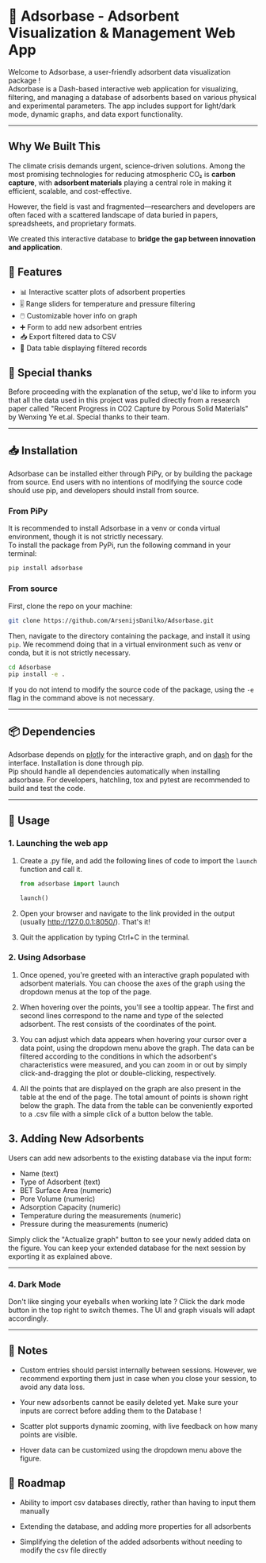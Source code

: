 # 🧪 Adsorbase - Adsorbent Visualization & Management Web App

Welcome to Adsorbase, a user-friendly adsorbent data visualization package !  
Adsorbase is a Dash-based interactive web application for visualizing, filtering, and managing a database of adsorbents based on various physical and experimental parameters. The app includes support for light/dark mode, dynamic graphs, and data export functionality.

---

## Why We Built This

The climate crisis demands urgent, science-driven solutions. Among the most promising technologies for reducing atmospheric CO₂ is **carbon capture**, with **adsorbent materials** playing a central role in making it efficient, scalable, and cost-effective.

However, the field is vast and fragmented—researchers and developers are often faced with a scattered landscape of data buried in papers, spreadsheets, and proprietary formats.

We created this interactive database to **bridge the gap between innovation and application**.

## 🚀 Features

- 📊 Interactive scatter plots of adsorbent properties
- 🎚️ Range sliders for temperature and pressure filtering
- 🖱️ Customizable hover info on graph
- ➕ Form to add new adsorbent entries
- 📥 Export filtered data to CSV
- 📄 Data table displaying filtered records

## 🙏 Special thanks

Before proceeding with the explanation of the setup, we'd like to inform you that all the data used in this project was pulled directly from a research paper called "Recent Progress in CO2 Capture by Porous Solid Materials" by Wenxing Ye et.al. Special thanks to their team.

---

## 📥 Installation

Adsorbase can be installed either through PiPy, or by building the package from source. End users with no intentions of modifying the source code should use pip, and developers should install from source.

### From PiPy

It is recommended to install Adsorbase in a venv or conda virtual environment, though it is not strictly necessary.  
To install the package from PyPi, run the following command in your terminal:

```bash
pip install adsorbase
```

### From source

First, clone the repo on your machine:  

```bash
git clone https://github.com/ArsenijsDanilko/Adsorbase.git
```

Then, navigate to the directory containing the package, and install it using `pip`. We recommend doing that in a virtual environment such as venv or conda, but it is not strictly necessary.
  
```bash
cd Adsorbase
pip install -e .
```
  
If you do not intend to modify the source code of the package, using the `-e` flag in the command above is not necessary.

---

## 📦 Dependencies

Adsorbase depends on [plotly](https://dash.plotly.com/) for the interactive graph, and on [dash](https://plotly.com/dash/) for the interface. Installation is done through pip.  
Pip should handle all dependencies automatically when installing adsorbase. For developers, hatchling, tox and pytest are recommended to build and test the code.

---

## 🔧 Usage

### 1. Launching the web app

1. Create a .py file, and add the following lines of code to import the `launch` function and call it.

    ```python
    from adsorbase import launch

    launch()
    ```

1. Open your browser and navigate to the link provided in the output (usually <http://127.0.0.1:8050/>). That's it!

1. Quit the application by typing Ctrl+C in the terminal.

### 2. Using Adsorbase

1. Once opened, you're greeted with an interactive graph populated with adsorbent materials. You can choose the axes of the graph using the dropdown menus at the top of the page.

1. When hovering over the points, you'll see a tooltip appear. The first and second lines correspond to the name and type of the selected adsorbent. The rest consists of the coordinates of the point.

1. You can adjust which data appears when hovering your cursor over a data point, using the dropdown menu above the graph. The data can be filtered according to the conditions in which the adsorbent's characteristics were measured, and you can zoom in or out by simply click-and-dragging the plot or double-clicking, respectively.

1. All the points that are displayed on the graph are also present in the table at the end of the page. The total amount of points is shown right below the graph. The data from the table can be conveniently exported to a .csv file with a simple click of a button below the table.

## 3. Adding New Adsorbents

Users can add new adsorbents to the existing database via the input form:

- Name (text)
- Type of Adsorbent (text)
- BET Surface Area (numeric)
- Pore Volume (numeric)
- Adsorption Capacity (numeric)
- Temperature during the measurements (numeric)
- Pressure during the measurements (numeric)

Simply click the "Actualize graph" button to see your newly added data on the figure.
You can keep your extended database for the next session by exporting it as explained above.

---

### 4. Dark Mode

Don't like singing your eyeballs when working late ? Click the dark mode button in the top right to switch themes. The UI and graph visuals will adapt accordingly.

---

## 📝 Notes

- Custom entries should persist internally between sessions. However, we recommend exporting them just in case when you close your session, to avoid any data loss.

- Your new adsorbents cannot be easily deleted yet. Make sure your inputs are correct before adding them to the Database !

- Scatter plot supports dynamic zooming, with live feedback on how many points are visible.

- Hover data can be customized using the dropdown menu above the figure.

## 📍 Roadmap

- Ability to import csv databases directly, rather than having to input them manually

- Extending the database, and adding more properties for all adsorbents

- Simplifying the deletion of the added adsorbents without needing to modify the csv file directly
